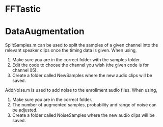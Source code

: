 # FFTastic

# DataAugmentation

SplitSamples.m can be used to split the samples of a given channel into the relevant speaker clips once the timing data is given. When using,
  1. Make sure you are in the correct folder with the samples folder.
  2. Edit the code to choose the channel you wish (the given code is for channel 05).
  3. Create a folder called NewSamples where the new audio clips will be saved.

AddNoise.m is used to add noise to the enrollment audio files. When using,
  1. Make sure you are in the correct folder.
  2. The number of augmented samples, probability and range of noise can be adjusted.
  3. Create a folder called NoiseSamples where the new audio clips will be saved.
